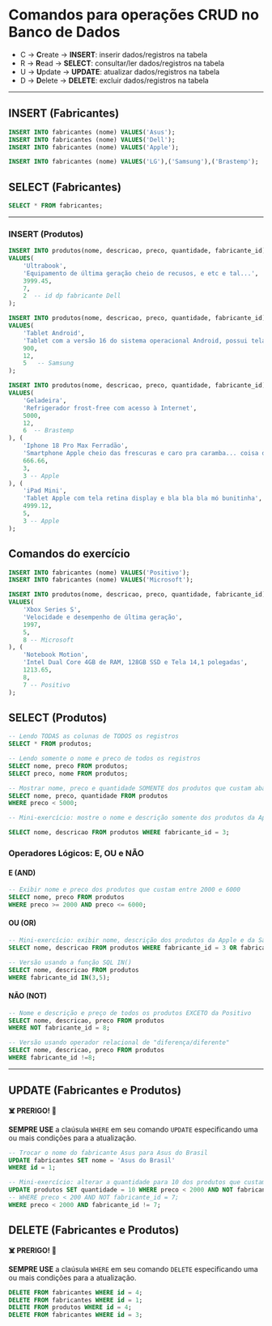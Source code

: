 # Comandos para operações CRUD no Banco de Dados

- C -> **C**reate -> **INSERT**: inserir dados/registros na tabela
- R -> **R**ead   -> **SELECT**: consultar/ler dados/registros na tabela
- U -> **U**pdate -> **UPDATE**: atualizar dados/registros na tabela
- D -> **D**elete -> **DELETE**: excluir dados/registros na tabela

---

## INSERT (Fabricantes)

```SQL
INSERT INTO fabricantes (nome) VALUES('Asus');
INSERT INTO fabricantes (nome) VALUES('Dell');
INSERT INTO fabricantes (nome) VALUES('Apple');

INSERT INTO fabricantes (nome) VALUES('LG'),('Samsung'),('Brastemp');
```

## SELECT (Fabricantes)

```sql
SELECT * FROM fabricantes;
```

---

### INSERT (Produtos)

```sql
INSERT INTO produtos(nome, descricao, preco, quantidade, fabricante_id)
VALUES(
    'Ultrabook', 
    'Equipamento de última geração cheio de recusos, e etc e tal...',
    3999.45,
    7,
    2  -- id dp fabricante Dell
);

INSERT INTO produtos(nome, descricao, preco, quantidade, fabricante_id)
VALUES(
    'Tablet Android',
    'Tablet com a versão 16 do sistema operacional Android, possui tela de 10 polegadas e armazenamento de 128gb. Estou sem ideia do que escrever aqui.',
    900,
    12,
    5   -- Samsung 
);

INSERT INTO produtos(nome, descricao, preco, quantidade, fabricante_id)
VALUES(
    'Geladeira',
    'Refrigerador frost-free com acesso à Internet',
    5000,
    12,
    6  -- Brastemp
), (
    'Iphone 18 Pro Max Ferradão',
    'Smartphone Apple cheio das frescuras e caro pra caramba... coisa de rico...',
    666.66,
    3,
    3 -- Apple
), (
    'iPad Mini',
    'Tablet Apple com tela retina display e bla bla bla mó bunitinha',
    4999.12,
    5,
    3 -- Apple
);
```

## Comandos do exercício

```sql
INSERT INTO fabricantes (nome) VALUES('Positivo');
INSERT INTO fabricantes (nome) VALUES('Microsoft');
```

```sql
INSERT INTO produtos(nome, descricao, preco, quantidade, fabricante_id)
VALUES(
    'Xbox Series S',
    'Velocidade e desempenho de última geração',
    1997,
    5,
    8 -- Microsoft
), (
    'Notebook Motion',
    'Intel Dual Core 4GB de RAM, 128GB SSD e Tela 14,1 polegadas',
    1213.65,
    8,
    7 -- Positivo
);
```

## SELECT (Produtos)

```sql
-- Lendo TODAS as colunas de TODOS os registros
SELECT * FROM produtos;

-- Lendo somente o nome e preco de todos os registros
SELECT nome, preco FROM produtos;
SELECT preco, nome FROM produtos;

-- Mostrar nome, preco e quantidade SOMENTE dos produtos que custam abaixo de 5000
SELECT nome, preco, quantidade FROM produtos
WHERE preco < 5000;

-- Mini-exercício: mostre o nome e descrição somente dos produtos da Apple

SELECT nome, descricao FROM produtos WHERE fabricante_id = 3;
```

### Operadores Lógicos: E, OU e NÃO

#### E (AND)

```sql
-- Exibir nome e preco dos produtos que custam entre 2000 e 6000
SELECT nome, preco FROM produtos
WHERE preco >= 2000 AND preco <= 6000;
```

#### OU (OR)

```sql
-- Mini-exercício: exibir nome, descrição dos produtos da Apple e da Samsung
SELECT nome, descricao FROM produtos WHERE fabricante_id = 3 OR fabricante_id = 5;

-- Versão usando a função SQL IN()
SELECT nome, descricao FROM produtos
WHERE fabricante_id IN(3,5);
```

#### NÃO (NOT)

```sql
-- Nome e descrição e preço de todos os produtos EXCETO da Positivo
SELECT nome, descricao, preco FROM produtos
WHERE NOT fabricante_id = 8;

-- Versão usando operador relacional de "diferença/diferente"
SELECT nome, descricao, preco FROM produtos
WHERE fabricante_id !=8;
```

---

## UPDATE (Fabricantes e Produtos)

**☠️ PRERIGO! 🚨**
 
 **SEMPRE USE** a claúsula `WHERE` em seu comando `UPDATE` especificando uma ou mais condições para a atualização.

```sql
-- Trocar o nome do fabricante Asus para Asus do Brasil
UPDATE fabricantes SET nome = 'Asus do Brasil' 
WHERE id = 1;

-- Mini-exercício: alterar a quantidade para 10 dos produtos que custam abaixo de 2000 exceto da Microsoft.
UPDATE produtos SET quantidade = 10 WHERE preco < 2000 AND NOT fabricante_id =8;
-- WHERE preco < 200 AND NOT fabricante_id = 7;
WHERE preco < 2000 AND fabricante_id != 7;
```

## DELETE (Fabricantes e Produtos)

**☠️ PRERIGO! 🚨**
 
 **SEMPRE USE** a claúsula `WHERE` em seu comando `DELETE` especificando uma ou mais condições para a atualização.

 ```sql
DELETE FROM fabricantes WHERE id = 4;
DELETE FROM fabricantes WHERE id = 1;
DELETE FROM produtos WHERE id = 4;
DELETE FROM fabricantes WHERE id = 3;
 ```
